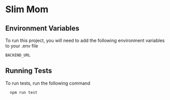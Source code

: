 
# Slim Mom


## Environment Variables

To run this project, you will need to add the following environment variables to your .env file

`BACKEND_URL`


## Running Tests

To run tests, run the following command

```bash
  npm run test
```

